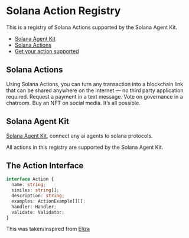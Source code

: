 # Solana Action Registry 

This is a registry of Solana Actions supported by the Solana Agent Kit. 

- [Solana Agent Kit](https://github.com/sendaifun/solana-agent-kit)
- [Solana Actions](https://solana.com/actions)
- [Get your action supported](https://github.com/sendaifun/action-registry/issues/new)

## Solana Actions

Using Solana Actions, you can turn any transaction into a blockchain link that can be shared anywhere on the internet — no third party application required. Request a payment in a text message. Vote on governance in a chatroom. Buy an NFT on social media. It’s all possible.

## Solana Agent Kit

[Solana Agent Kit](https://github.com/sendaifun/solana-agent-kit), connect any ai agents to solana protocols.

All actions in this registry are supported by the Solana Agent Kit. 

## The Action Interface

```typescript
interface Action {
  name: string;
  similes: string[];
  description: string;
  examples: ActionExample[][];
  handler: Handler;
  validate: Validator;
}
```

This was taken/inspired from [Eliza](https://elizaos.github.io/eliza/docs/core/actions/)

